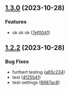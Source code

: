 

## [1.3.0](https://github.com/nick-devs/001-add-a-changelog-to-any-project/compare/1.2.2...1.3.0) (2023-10-28)


### Features

* ok ok ok ([7ef0041](https://github.com/nick-devs/001-add-a-changelog-to-any-project/commit/7ef0041b754d3850ad8116b89da2ac8409bd3326))

## [1.2.2](https://github.com/nick-devs/001-add-a-changelog-to-any-project/compare/1.2.1...1.2.2) (2023-10-28)


### Bug Fixes

* furthert testing ([a65c234](https://github.com/nick-devs/001-add-a-changelog-to-any-project/commit/a65c234dcbf931c9d3374b7cf72bf533f30a515b))
* test ([4f25541](https://github.com/nick-devs/001-add-a-changelog-to-any-project/commit/4f2554179863819f2f5a7c82b67cdc4ac4cc904d))
* test-settings ([8987ac8](https://github.com/nick-devs/001-add-a-changelog-to-any-project/commit/8987ac8a8a19cc3633b5e363a9860b39025e0da0))